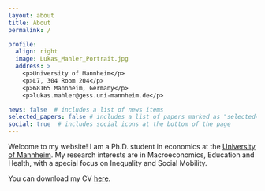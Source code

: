 ```yaml
---
layout: about
title: About
permalink: /

profile:
  align: right
  image: Lukas_Mahler_Portrait.jpg
  address: >
    <p>University of Mannheim</p>
    <p>L7, 304 Room 204</p>
    <p>68165 Mannheim, Germany</p>
    <p>lukas.mahler@gess.uni-mannheim.de</p>

news: false  # includes a list of news items
selected_papers: false # includes a list of papers marked as "selected={true}"
social: true  # includes social icons at the bottom of the page
---
```


Welcome to my website! I am a Ph.D. student in economics at the [University of Mannheim](https://www.vwl.uni-mannheim.de/en). My research interests are in Macroeconomics, Education and Health, with a special focus on Inequality and Social Mobility.

You can download my CV [here](https://lukasmahler.github.io/assets/pdf/CV_Mahler.pdf).



